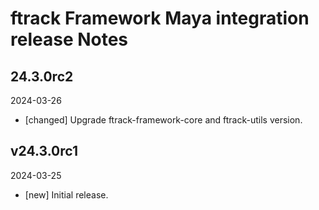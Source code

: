 # ftrack Framework Maya integration release Notes

## 24.3.0rc2
2024-03-26

* [changed] Upgrade ftrack-framework-core and ftrack-utils version.

## v24.3.0rc1
2024-03-25

* [new] Initial release.
